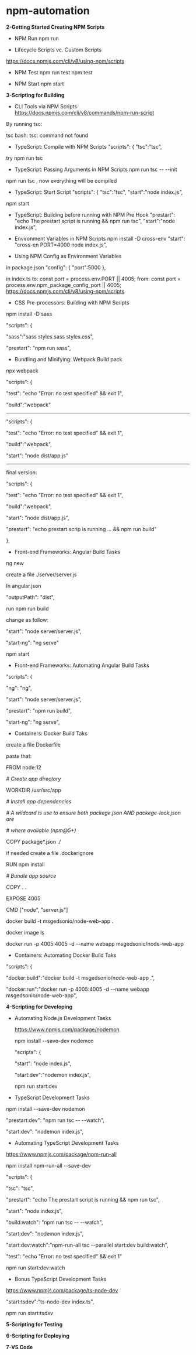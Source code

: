 # npm-automation

**2-Getting Started Creating NPM Scripts**

- NPM Run
  npm run

- Lifecycle Scripts vc. Custom Scripts

https://docs.npmjs.com/cli/v8/using-npm/scripts

- NPM Test
  npm run test
  npm test

- NPM Start
  npm start

**3-Scripting for Building**



- CLI Tools via NPM Scripts
  https://docs.npmjs.com/cli/v8/commands/npm-run-script

By running tsc:

tsc
bash: tsc: command not found



- TypeScript: Compile with NPM Scripts
  "scripts": {
      "tsc":"tsc",

try 
npm run tsc



- TypeScript: Passing Arguments in  NPM Scripts
  npm run tsc -- --init

npm run tsc , now everything will be compiled

- TypeScript: Start Script
  "scripts": {
    "tsc":"tsc",
    "start":"node index.js",

npm start

- TypeScript: Building before running with NPM Pre Hook
  "prestart": "echo The prestart script is running && npm run tsc",
  "start":"node index.js",

- Environment Variables in NPM Scripts
  npm install -D cross-env
  "start": "cross-en PORT=4000 node index.js",

- Using NPM Config as Environment Variables

in package.json
"config": {
    "port":5000
  },

in index.ts
to: const port = process.env.PORT || 4005;
from: const port = process.env.npm_package_config_port || 4005;
https://docs.npmjs.com/cli/v8/using-npm/scripts

- CSS Pre-processors: Building with NPM Scripts

npm install -D sass



"scripts": {

  "sass":"sass styles.sass styles.css",

  "prestart": "npm run sass",



- Bundling and Minifying: Webpack Build pack

npx webpack

"scripts": {

  "test": "echo \"Error: no test specified\" && exit 1",

  "build":"webpack"

------

"scripts": {

  "test": "echo \"Error: no test specified\" && exit 1",

  "build":"webpack",

  "start": "node dist/app.js"

----

final version:

"scripts": {

  "test": "echo \"Error: no test specified\" && exit 1",

  "build":"webpack",

  "start": "node dist/app.js",

  "prestart": "echo prestart scrip is running ... && npm run build"

 },

- Front-end Frameworks: Angular Build Tasks

ng new

create a file ./server/server.js

In angular.json

"outputPath": "dist",

run npm run build

change as follow:

"start": "node server/server.js",

  "start-ng": "ng serve"

npm start

- Front-end Frameworks: Automating Angular Build Tasks



"scripts": {

  "ng": "ng",

  "start": "node server/server.js",

  "prestart": "npm run build",

  "start-ng": "ng serve",

- Containers: Docker Build Taks

create a file Dockerfile

paste that:

FROM node:12



*# Create app directory*

WORKDIR /usr/src/app



*# Install app dependencies*

*# A wildcard is use to ensure both packege.json AND packege-lock.json are*

*# where avaliable (npm@5+)*

COPY package*.json ./

if needed create a file .dockerignore



RUN npm install



*# Bundle app source*

COPY . .



EXPOSE 4005

CMD ["node", "server.js"]



docker build -t msgedsonio/node-web-app .

docker image ls

docker run -p 4005:4005 -d --name webapp msgedsonio/node-web-app



- Containers: Automating Docker Build Taks

 "scripts": {

  "docker:build":"docker build -t msgedsonio/node-web-app .",

  "docker:run":"docker run -p 4005:4005 -d --name webapp msgedsonio/node-web-app",





**4-Scripting for Developing**

- Automating Node.js Development Tasks

  https://www.npmjs.com/package/nodemon

  npm install --save-dev nodemon

   "scripts": {

    "start": "node index.js",

    "start:dev":"nodemon index.js",

  npm run start:dev

  

- TypeScript Development Tasks

npm install --save-dev nodemon

"prestart:dev": "npm run tsc -- --watch",

  "start:dev": "nodemon index.js",

- Automating TypeScript Development Tasks

https://www.npmjs.com/package/npm-run-all

npm install npm-run-all --save-dev

"scripts": {

  "tsc": "tsc",

  "prestart": "echo The prestart script is running && npm run tsc",

  "start": "node index.js",

  "build:watch": "npm run tsc -- --watch",

  "start:dev": "nodemon index.js",

  "start:dev:watch":"npm-run-all tsc --parallel start:dev build:watch",

  "test": "echo \"Error: no test specified\" && exit 1"

npm run start:dev:watch

- Bonus TypeScript Development Tasks

https://www.npmjs.com/package/ts-node-dev

"start:tsdev":"ts-node-dev index.ts",

npm run start:tsdev





**5-Scripting for Testing**



**6-Scripting for Deploying**



**7-VS Code**

